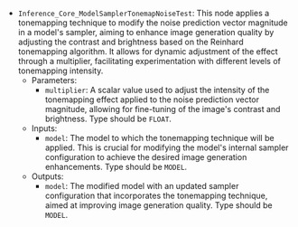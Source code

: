 - `Inference_Core_ModelSamplerTonemapNoiseTest`: This node applies a tonemapping technique to modify the noise prediction vector magnitude in a model's sampler, aiming to enhance image generation quality by adjusting the contrast and brightness based on the Reinhard tonemapping algorithm. It allows for dynamic adjustment of the effect through a multiplier, facilitating experimentation with different levels of tonemapping intensity.
    - Parameters:
        - `multiplier`: A scalar value used to adjust the intensity of the tonemapping effect applied to the noise prediction vector magnitude, allowing for fine-tuning of the image's contrast and brightness. Type should be `FLOAT`.
    - Inputs:
        - `model`: The model to which the tonemapping technique will be applied. This is crucial for modifying the model's internal sampler configuration to achieve the desired image generation enhancements. Type should be `MODEL`.
    - Outputs:
        - `model`: The modified model with an updated sampler configuration that incorporates the tonemapping technique, aimed at improving image generation quality. Type should be `MODEL`.

